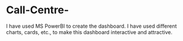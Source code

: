 # Call-Centre-
I have used MS PowerBI to create the dashboard. I have used different charts, cards, etc., to make this dashboard interactive and attractive.
